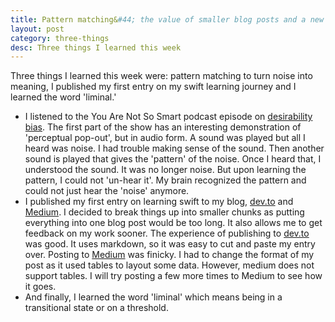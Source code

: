 ```yaml
---
title: Pattern matching&#44; the value of smaller blog posts and a new word
layout: post
category: three-things
desc: Three things I learned this week
---
```


Three things I learned this week were: pattern matching to turn noise into meaning, I published my first entry on my swift learning journey and I learned the word 'liminal.'

- I listened to the You Are Not So Smart podcast episode on [desirability bias](https://youarenotsosmart.com/2017/07/20/yanss-103-desirability-bias/). The first part of the show has an interesting demonstration of 'perceptual pop-out', but in audio form.  A sound was played but all I heard was noise.  I had trouble making sense of the sound.  Then another sound is played that gives the 'pattern' of the noise.  Once I heard that, I understood the sound.  It was no longer noise. But upon learning the pattern, I could not 'un-hear it'. My brain recognized the pattern and could not just hear the 'noise' anymore.  
- I published my first entry on learning swift to my blog, [dev.to](https://dev.to/monicag/my-swift-journey---the-basics-bn3) and [Medium](https://medium.com/@mgranbois/my-swift-journey-the-basics-3d2317fa3a86).  I decided to break things up into smaller chunks as putting everything into one blog post would be too long.  It also allows me to get feedback on my work sooner.  The experience of publishing to [dev.to](https://dev.to/) was good. It uses markdown, so it was easy to cut and paste my entry over.  Posting to [Medium](https://medium.com/) was finicky.  I had to change the format of my post as it used tables to layout some data. However, medium does not support tables.  I will try posting a few more times to Medium to see how it goes.
- And finally, I learned the word 'liminal' which means being in a transitional state or on a threshold.

